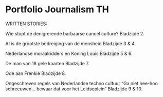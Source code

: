 # Portfolio Journalism TH

WRITTEN STORIES:

Wie stopt de denigrerende barbaarse cancel culture? 
Bladzijde 2.

AI is de grootste bedreiging van de mensheid
Bladzijde 3 & 4.

Nederlandse moraalridders en Koning Louis 
Bladzijde 5 & 6.

De man van 18 gele kaarten
Bladzijde 7.

Ode aan Frenkie 
Bladzijde 8.

Ongeschreven regels van Nederlandse techno cultuur “Ga niet hee-hoo schreeuwen… bewaar dat voor het Leidseplein” 
Bladzijde 9 & 10.
